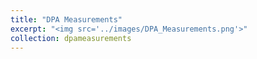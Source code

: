 ```yaml
---
title: "DPA Measurements"
excerpt: "<img src='../images/DPA_Measurements.png'>"
collection: dpameasurements
---
```


